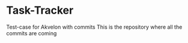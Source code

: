 # Task-Tracker
Test-case for Akvelon with commits
This is the repository where all the commits are coming
